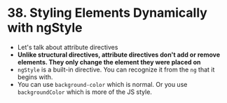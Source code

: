 # 38. Styling Elements Dynamically with ngStyle
- Let's talk about attribute directives
- **Unlike structural directives, attribute directives don't add or remove elements. They only change the element they were placed on**
- `ngStyle` is a built-in directive. You can recognize it from the `ng` that it begins with.
- You can use `background-color` which is normal. Or you use `backgroundColor` which is more of the JS style.